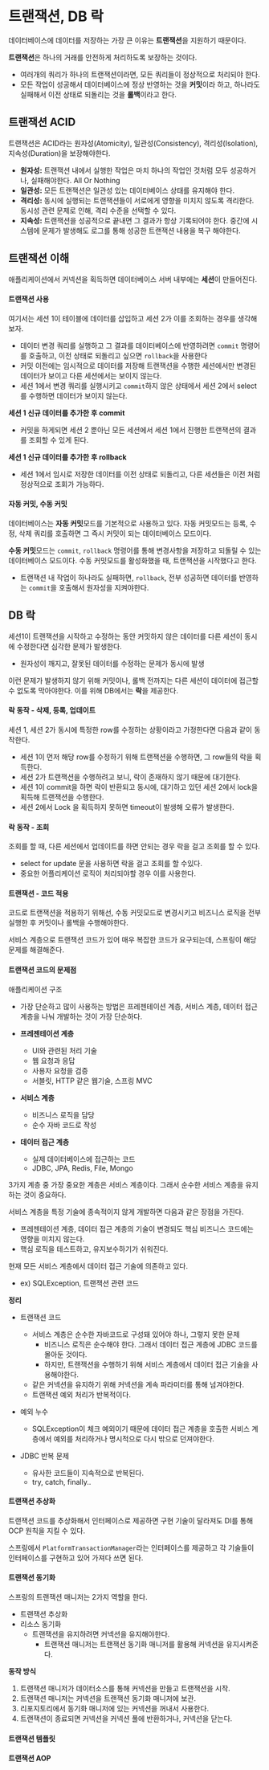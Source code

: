 트랜잭션, DB 락
==
데이터베이스에 데이터를 저장하는 가장 큰 이유는 **트랜잭션**을 지원하기 때문이다.

**트랜잭션**은 하나의 거래를 안전하게 처리하도록 보장하는 것이다. 
- 여러개의 쿼리가 하나의 트랜잭션이라면, 모든 쿼리들이 정상적으로 처리되야 한다.
- 모든 작업이 성공해서 데이터베이스에 정상 반영하는 것을 **커밋**이라 하고, 하나라도 실패해서 이전 상태로 되돌리는 것을 **롤백**이라고 한다.


## 트랜잭션 ACID
트랜잭션은 ACID라는 원자성(Atomicity), 일관성(Consistency), 격리성(Isolation), 지속성(Duration)을 보장해야한다.

- **원자성:** 트랜잭션 내에서 실행한 작업은 마치 하나의 작업인 것처럼 모두 성공하거나, 실패해야한다. All Or Nothing
- **일관성:** 모든 트랜잭션은 일관성 있는 데이터베이스 상태를 유지해야 한다.
- **격리성:** 동시에 실행되는 트랜잭션들이 서로에게 영향을 미치지 않도록 격리한다. 동시성 관련 문제로 인해, 격리 수준을 선택할 수 있다.
- **지속성:** 트랜잭션을 성공적으로 끝내면 그 결과가 항상 기록되어야 한다. 중간에 시스템에 문제가 발생해도 로그를 통해 성공한 트랜잭션 내용을 복구 해야한다.


## 트랜잭션 이해
애플리케이션에서 커넥션을 획득하면 데이터베이스 서버 내부에는 **세션**이 만들어진다. 

#### 트랜잭션 사용
여기서는 세션 1이 테이블에 데이터를 삽입하고 세션 2가 이를 조회하는 경우를 생각해보자.
- 데이터 변경 쿼리를 실행하고 그 결과를 데이터베이스에 반영하려면 `commit` 명령어를 호출하고, 이전 상태로 되돌리고 싶으면 `rollback`을 사용한다
- 커밋 이전에는 임시적으로 데이터를 저장해 트랜잭션을 수행한 세션에서만 변경된 데이터가 보이고 다른 세션에서는 보이지 않는다.
- 세션 1에서 변경 쿼리를 실행시키고 `commit`하지 않은 상태에서 세션 2에서 select 를 수행하면 데이터가 보이지 않는다.

**세션 1 신규 데이터를 추가한 후 commit**
- 커밋을 하게되면 세션 2 뿐아닌 모든 세션에서 세션 1에서 진행한 트랜잭션의 결과를 조회할 수 있게 된다.

**세션 1 신규 데이터를 추가한 후 rollback**
- 세션 1에서 임시로 저장한 데이터를 이전 상태로 되돌리고, 다른 세션들은 이전 처럼 정상적으로 조회가 가능하다.


#### 자동 커밋, 수동 커밋

데이터베이스는 **자동 커밋**모드를 기본적으로 사용하고 있다. 자동 커밋모드는 등록, 수정, 삭제 쿼리를 호출하면 그 즉시 커밋이 되는 데이터베이스 모드이다.

**수동 커밋**모드는 `commit`, `rollback` 명령어를 통해 변경사항을 저장하고 되돌릴 수 있는 데이터베이스 모드이다. 수동 커밋모드를 활성화했을 때, 트랜잭션을 시작했다고 한다.
- 트랜잭션 내 작업이 하나라도 실패하면, `rollback`, 전부 성공하면 데이터를 반영하는 `commit`을 호출해서 원자성을 지켜야한다.


## DB 락
세션1이 트랜잭션을 시작하고 수정하는 동안 커밋하지 않은 데이터를 다른 세션이 동시에 수정한다면 심각한 문제가 발생한다.
- 원자성이 깨지고, 잘못된 데이터를 수정하는 문제가 동시에 발생

이런 문제가 발생하지 않기 위해 커밋이나, 롤백 전까지는 다른 세션이 데이터에 접근할 수 없도록 막아야한다. 이를 위해 DB에서는 **락**을 제공한다.

#### 락 동작 - 삭제, 등록, 업데이트
세션 1, 세션 2가 동시에 특정한 row를 수정하는 상황이라고 가정한다면 다음과 같이 동작한다.
- 세션 1이 먼저 해당 row를 수정하기 위해 트랜잭션을 수행하면, 그 row들의 락을 획득한다.
- 세션 2가 트랜잭션을 수행하려고 보니, 락이 존재하지 않기 때문에 대기한다.
- 세션 1이 commit을 하면 락이 반환되고 동시에, 대기하고 있던 세션 2에서 lock을 획득해 트랜잭션을 수행한다.
- 세션 2에서 Lock 을 획득하지 못하면 timeout이 발생해 오류가 발생한다.


#### 락 동작 - 조회
조회를 할 때, 다른 세션에서 업데이트를 하면 안되는 경우 락을 걸고 조회를 할 수 있다.
- select for update 문을 사용하면 락을 걸고 조회를 할 수있다.
- 중요한 어플리케이션 로직이 처리되야할 경우 이를 사용한다.



#### 트랜잭션 - 코드 적용
코드로 트랜잭션을 적용하기 위해선, 수동 커밋모드로 변경시키고 비즈니스 로직을 전부 실행한 후 커밋이나 롤백을 수행해야한다.

서비스 계층으로 트랜잭션 코드가 있어 매우 복잡한 코드가 요구되는데, 스프링이 해당 문제를 해결해준다.

#### 트랜잭션 코드의 문제점
애플리케이션 구조
- 가장 단순하고 많이 사용하는 방법은 프레젠테이션 계층, 서비스 계층, 데이터 접근 계층을 나눠 개발하는 것이 가장 단순하다.

- **프레젠테이션 계층**
  - UI와 관련된 처리 기술
  - 웹 요청과 응답
  - 사용자 요청을 검증
  - 서블릿, HTTP 같은 웹기술, 스프링 MVC

- **서비스 계층**
  - 비즈니스 로직을 담당
  - 순수 자바 코드로 작성
- **데이터 접근 계층**
  - 실제 데이터베이스에 접근하는 코드
  - JDBC, JPA, Redis, File, Mongo

3가지 계층 중 가장 중요한 계층은 서비스 계층이다. 그래서 순수한 서비스 계층을 유지하는 것이 중요하다.

서비스 계층을 특정 기술에 종속적이지 않게 개발하면 다음과 같은 장점을 가진다.
- 프레젠테이션 계층, 데이터 접근 계층의 기술이 변경되도 핵심 비즈니스 코드에는 영향을 미치지 않는다.
- 핵심 로직을 테스트하고, 유지보수하기가 쉬워진다.

현재 모든 서비스 계층에서 데이터 접근 기술에 의존하고 있다.
- ex) SQLException, 트랜잭션 관련 코드

**정리**
- 트랜잭션 코드
  - 서비스 계층은 순수한 자바코드로 구성돼 있어야 하나, 그렇지 못한 문제
    - 비즈니스 로직은 순수해야 한다. 그래서 데이터 접근 계층에 JDBC 코드를 몰아둔 것이다.
    - 하지만, 트랜잭션을 수행하기 위해 서비스 계층에서 데이터 접근 기술을 사용해야한다.
  - 같은 커넥션을 유지하기 위해 커넥션을 계속 파라미터를 통해 넘겨야한다.
  - 트랜잭션 예외 처리가 반복적이다.
  
- 예외 누수
  - SQLException이 체크 예외이기 때문에 데이터 접근 계층을 호출한 서비스 계층에서 예외를 처리하거나 명시적으로 다시 밖으로 던져야한다.  
- JDBC 반복 문제
  - 유사한 코드들이 지속적으로 반복된다.
  - try, catch, finally..


#### 트랜잭션 추상화
트랜잭션 코드를 추상화해서 인터페이스로 제공하면 구현 기술이 달라져도 DI를 통해 OCP 원칙을 지킬 수 있다.

스프링에서 `PlatformTransactionManager`라는 인터페이스를 제공하고 각 기술들이 인터페이스를 구현하고 있어 가져다 쓰면 된다.

#### 트랜잭션 동기화
스프링의 트랜잭션 매니저는 2가지 역할을 한다.
- 트랜잭션 추상화
- 리소스 동기화
  - 트랜잭션을 유지하려면 커넥션을 유지해야한다. 
    - 트랜잭션 매니저는 트랜잭션 동기화 매니저를 활용해 커넥션을 유지시켜준다.

**동작 방식**
1. 트랜잭션 매니저가 데이터소스를 통해 커넥션을 만들고 트랜잭션을 시작.
2. 트랜잭션 매니저는 커넥션을 트랜잭션 동기화 매니저에 보관.
3. 리포지토리에서 동기화 매니저에 있는 커넥션을 꺼내서 사용한다.
4. 트랜잭션이 종료되면 커넥션을 커넥션 풀에 반환하거나, 커넥션을 닫는다.


#### 트랜잭션 템플릿

#### 트랜잭션 AOP
